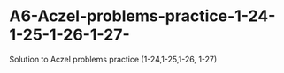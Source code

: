 # A6-Aczel-problems-practice-1-24-1-25-1-26-1-27-
Solution to Aczel problems practice (1-24,1-25,1-26, 1-27)
